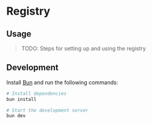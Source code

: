 # Registry 

## Usage

> TODO: Steps for setting up and using the registry

## Development

Install [Bun](https://bun.sh/) and run the following commands:

```bash
# Install dependencies
bun install

# Start the development server
bun dev
```